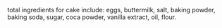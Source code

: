 total ingredients for cake include: eggs, buttermilk, salt, baking powder, baking soda, sugar, coca powder, vanilla extract, oil, flour.